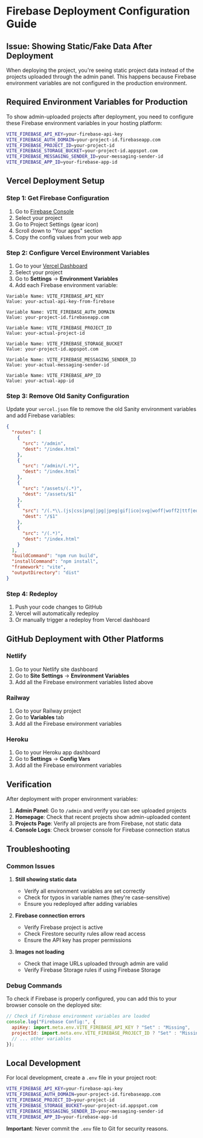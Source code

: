 # Firebase Deployment Configuration Guide

## Issue: Showing Static/Fake Data After Deployment

When deploying the project, you're seeing static project data instead of the projects uploaded through the admin panel. This happens because Firebase environment variables are not configured in the production environment.

## Required Environment Variables for Production

To show admin-uploaded projects after deployment, you need to configure these Firebase environment variables in your hosting platform:

```bash
VITE_FIREBASE_API_KEY=your-firebase-api-key
VITE_FIREBASE_AUTH_DOMAIN=your-project-id.firebaseapp.com
VITE_FIREBASE_PROJECT_ID=your-project-id
VITE_FIREBASE_STORAGE_BUCKET=your-project-id.appspot.com
VITE_FIREBASE_MESSAGING_SENDER_ID=your-messaging-sender-id
VITE_FIREBASE_APP_ID=your-firebase-app-id
```

## Vercel Deployment Setup

### Step 1: Get Firebase Configuration

1. Go to [Firebase Console](https://console.firebase.google.com)
2. Select your project
3. Go to Project Settings (gear icon)
4. Scroll down to "Your apps" section
5. Copy the config values from your web app

### Step 2: Configure Vercel Environment Variables

1. Go to your [Vercel Dashboard](https://vercel.com/dashboard)
2. Select your project
3. Go to **Settings** → **Environment Variables**
4. Add each Firebase environment variable:

```
Variable Name: VITE_FIREBASE_API_KEY
Value: your-actual-api-key-from-firebase

Variable Name: VITE_FIREBASE_AUTH_DOMAIN
Value: your-project-id.firebaseapp.com

Variable Name: VITE_FIREBASE_PROJECT_ID
Value: your-actual-project-id

Variable Name: VITE_FIREBASE_STORAGE_BUCKET
Value: your-project-id.appspot.com

Variable Name: VITE_FIREBASE_MESSAGING_SENDER_ID
Value: your-actual-messaging-sender-id

Variable Name: VITE_FIREBASE_APP_ID
Value: your-actual-app-id
```

### Step 3: Remove Old Sanity Configuration

Update your `vercel.json` file to remove the old Sanity environment variables and add Firebase variables:

```json
{
  "routes": [
    {
      "src": "/admin",
      "dest": "/index.html"
    },
    {
      "src": "/admin/(.*)",
      "dest": "/index.html"
    },
    {
      "src": "/assets/(.*)",
      "dest": "/assets/$1"
    },
    {
      "src": "/(.*\\.(js|css|png|jpg|jpeg|gif|ico|svg|woff|woff2|ttf|eot|webp|json|txt|xml))",
      "dest": "/$1"
    },
    {
      "src": "/(.*)",
      "dest": "/index.html"
    }
  ],
  "buildCommand": "npm run build",
  "installCommand": "npm install",
  "framework": "vite",
  "outputDirectory": "dist"
}
```

### Step 4: Redeploy

1. Push your code changes to GitHub
2. Vercel will automatically redeploy
3. Or manually trigger a redeploy from Vercel dashboard

## GitHub Deployment with Other Platforms

### Netlify

1. Go to your Netlify site dashboard
2. Go to **Site Settings** → **Environment Variables**
3. Add all the Firebase environment variables listed above

### Railway

1. Go to your Railway project
2. Go to **Variables** tab
3. Add all the Firebase environment variables

### Heroku

1. Go to your Heroku app dashboard
2. Go to **Settings** → **Config Vars**
3. Add all the Firebase environment variables

## Verification

After deployment with proper environment variables:

1. **Admin Panel**: Go to `/admin` and verify you can see uploaded projects
2. **Homepage**: Check that recent projects show admin-uploaded content
3. **Projects Page**: Verify all projects are from Firebase, not static data
4. **Console Logs**: Check browser console for Firebase connection status

## Troubleshooting

### Common Issues

1. **Still showing static data**
   - Verify all environment variables are set correctly
   - Check for typos in variable names (they're case-sensitive)
   - Ensure you redeployed after adding variables

2. **Firebase connection errors**
   - Verify Firebase project is active
   - Check Firestore security rules allow read access
   - Ensure the API key has proper permissions

3. **Images not loading**
   - Check that image URLs uploaded through admin are valid
   - Verify Firebase Storage rules if using Firebase Storage

### Debug Commands

To check if Firebase is properly configured, you can add this to your browser console on the deployed site:

```javascript
// Check if Firebase environment variables are loaded
console.log("Firebase Config:", {
  apiKey: import.meta.env.VITE_FIREBASE_API_KEY ? "Set" : "Missing",
  projectId: import.meta.env.VITE_FIREBASE_PROJECT_ID ? "Set" : "Missing",
  // ... other variables
});
```

## Local Development

For local development, create a `.env` file in your project root:

```bash
VITE_FIREBASE_API_KEY=your-firebase-api-key
VITE_FIREBASE_AUTH_DOMAIN=your-project-id.firebaseapp.com
VITE_FIREBASE_PROJECT_ID=your-project-id
VITE_FIREBASE_STORAGE_BUCKET=your-project-id.appspot.com
VITE_FIREBASE_MESSAGING_SENDER_ID=your-messaging-sender-id
VITE_FIREBASE_APP_ID=your-firebase-app-id
```

**Important**: Never commit the `.env` file to Git for security reasons.
